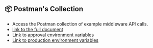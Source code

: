 ## 📦 Postman's Collection

- Access the Postman collection of example middleware API calls.
- [link to the full document](../../../postman/MiddlewareB2B_Release_1.6.0.postman_collection.json)
- [Link to approval environment variables](../../../postman/env-stg.postman_environment.json)
- [Link to production environment variables](../../../postman/env-prd.postman_environment.json)
